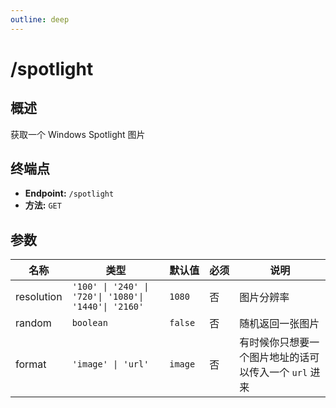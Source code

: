 ```yaml
---
outline: deep
---
```


<script setup>
import { baseUrl } from '../baseurl'
</script>

<style>
th {
  white-space: nowrap;
}
</style>

# /spotlight

## 概述

获取一个 Windows Spotlight 图片

## 终端点

- **Endpoint:** `/spotlight`
- **方法:** `GET`

## 参数

| 名称       | 类型                                                 | 默认值  | 必须 | 说明                                                  |
| ---------- | ---------------------------------------------------- | ------- | ---- | ----------------------------------------------------- |
| resolution | `'100' \| '240' \| '720'\| '1080'\| '1440'\| '2160'` | `1080`  | 否   | 图片分辨率                                            |
| random     | `boolean`                                            | `false` | 否   | 随机返回一张图片                                      |
| format     | `'image' \| 'url'`                                   | `image` | 否   | 有时候你只想要一个图片地址的话可以传入一个 `url` 进来 |
